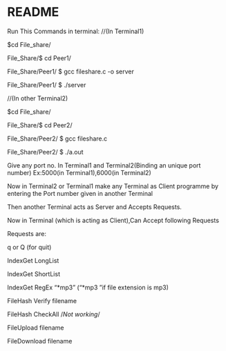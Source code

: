    #                                 README                       
Run This Commands in terminal:
//(In Terminal1)

$cd File_share/

File_Share/$ cd Peer1/

File_Share/Peer1/ $ gcc fileshare.c -o server 

File_Share/Peer1/ $ ./server


//(In other Terminal2)

$cd File_share/

File_Share/$ cd Peer2/

File_Share/Peer2/ $ gcc fileshare.c 

File_Share/Peer2/ $ ./a.out
 
Give any port no. In Terminal1 and Terminal2(Binding an unique port number)
Ex:5000(in Terminal1),6000(in Terminal2)

Now in Terminal2 or Terminal1 make any Terminal as Client programme by entering the Port number given in another Terminal

Then another Terminal acts as Server and Accepts Requests.

Now in Terminal (which is acting as Client),Can Accept following Requests

Requests are:

q or Q  (for quit)

IndexGet LongList

IndexGet ShortList                          

IndexGet RegEx “*mp3” (“*mp3 ”if file extension is mp3) 

FileHash Verify filename

FileHash CheckAll                       /*Not working*/

FileUpload filename

FileDownload filename
